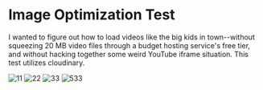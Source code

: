 # Image Optimization Test

I wanted to figure out how to load videos like the big kids in town--without squeezing 20 MB video files through a budget hosting service's free tier, and without hacking together some weird YouTube iframe situation. This test utilizes cloudinary.

![11](https://github.com/user-attachments/assets/b72b9ddd-2e73-465b-82cf-7d71c7d3656c)
![22](https://github.com/user-attachments/assets/884f68c4-f46d-4b1c-b361-2e8fa4cd2436)
![33](https://github.com/user-attachments/assets/c0abe7fe-a447-414c-a98f-cf98143fed8f)
![533](https://github.com/user-attachments/assets/ba9e738d-6ccf-4254-a305-252fb0263533)
